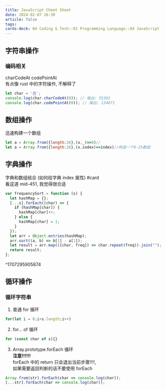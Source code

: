 ```yaml
---
title: JavaScript Cheet Sheet
date: 2024-02-07 16:30
article: false
tags: 
cards-deck: 04 Coding & Tech::01 Programming Language::04 JavaScript
---
```


## 字符串操作
### 编码相关
charCodeAt codePointAt  
有点像 rust 中的字符操作, 不解释了
```javascript
let char = '𠮷';
console.log(char.charCodeAt(0)); // 输出: 55362
console.log(char.codePointAt(0)); // 输出: 134071
```

## 数组操作
迅速构建一个数组
```javascript
let a = Array.from({length:26},(x,_)=>0)//
let a = Array.from({length:26},(x,index)=>index)//构造一个0-25数组
```

## 字典操作
字典和数组结合 (如何给字典 index 属性) #card  
看这道 mid-451, 我觉得很合适 
```javascript
var frequencySort = function (s) {
  let hashMap = {};
  [...s].forEach((char) => {
    if (hashMap[char]) {
      hashMap[char]++;
    } else {
      hashMap[char] = 1;
    }
  });
  let arr = Object.entries(hashMap);
  arr.sort((a, b) => b[1] - a[1]);
  let result = arr.map(([char, freq]) => char.repeat(freq)).join("");
  return result;
};
```
^1707295905874

## 循环操作
### 循环字符串
1. 普通 for 循环
```javascript
for(let i = 0;i<s.length;i++)
```
2. for... of 循环
```javascript
for (const char of s){}
```
3. Array.prototype.forEach 循环  
**注意!!!!!!**  
forEach 中的 return 只会退出当前步骤!!!!,  
如果需要返回判断的话不要使用 forEach
```javascript
Array.from(str).forEach(char => console.log(char));
[...str].forEach(char => console.log(char));
```
